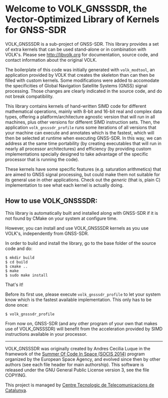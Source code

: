 # Welcome to VOLK_GNSSSDR, the Vector-Optimized Library of Kernels for GNSS-SDR

VOLK_GNSSSDR is a sub-project of GNSS-SDR. This library provides a set of extra kernels that can be used stand-alone or in combination with VOLK's. Please see http://libvolk.org for documentation, source code, and contact information about the original VOLK.

The boilerplate of this code was initially generated with ```volk_modtool```, an application provided by VOLK that creates the skeleton than can then be filled with custom kernels. Some modifications were added to accomodate the specificities of Global Navigation Satellite Systems (GNSS) signal processing. Those changes are clearly indicated in the source code, and do not break compatibility.

This library contains kernels of hand-written SIMD code for different mathematical operations, mainly with 8-bit and 16-bit real and complex data types, offering a platform/architecture agnostic version that will run in all machines, plus other versions for different SIMD instruction sets. Then, the application ```volk_gnsssdr_profile``` runs some iterations of all versions that your machine can execute and annotates which is the fastest, which will then be selected at runtime when executing GNSS-SDR. In this way, we can address at the same time portability (by creating executables that will run in nearly all processor architectures) and efficiency (by providing custom implementations specially designed to take advantage of the specific processor that is running the code).

These kernels have some specific features (e.g. saturation arithmetics) that are aimed to GNSS signal processing, but could make them not suitable for its general use in other applications. Check out the *generic* (that is, plain C) implementation to see what each kernel is actually doing.

## How to use VOLK_GNSSSDR:

This library is automatically built and installed along with GNSS-SDR if it is not found by CMake on your system at configure time.

However, you can install and use VOLK_GNSSSDR kernels as you use VOLK's, independently from GNSS-SDR.

In order to build and install the library, go to the base folder of the source code and do:

~~~~~~ 
$ mkdir build
$ cd build
$ cmake ..
$ make
$ sudo make install
~~~~~~ 

That's it!

Before its first use, please execute ```volk_gnsssdr_profile``` to let your system know which is the fastest available implementation. This only has to be done once:

~~~~~~ 
$ volk_gnsssdr_profile
~~~~~~

From now on, GNSS-SDR (and any other program of your own that makes use of VOLK_GNSSSDR) will benefit from the acceleration provided by SIMD instructions available in your processor.

___

VOLK_GNSSSDR was originally created by Andres Cecilia Luque in the framework of the [Summer Of Code In Space (SOCIS 2014)](http://sophia.estec.esa.int/socis2014/?q=about "SOCIS 2014 webpage") program organized by the European Space Agency, and evolved since then by other authors (see each file header for main authorship). This software is released under the GNU General Public License version 3, see the file COPYING.

This project is managed by [Centre Tecnologic de Telecomunicacions de Catalunya](http://www.cttc.es "CTTC webpage").
